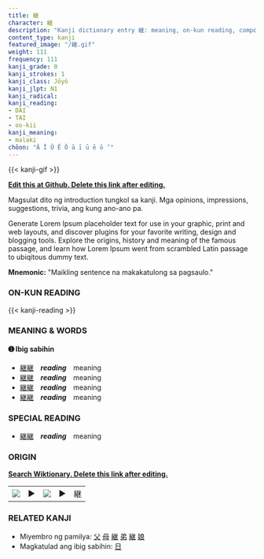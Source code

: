 ```yaml
---
title: 継
character: 継
description: "Kanji dictionary entry 継: meaning, on-kun reading, compounds, origin, related kanji"
content_type: kanji
featured_image: "/継.gif"
weight: 111
frequency: 111
kanji_grade: 0
kanji_strokes: 1
kanji_class: Jōyō
kanji_jlpt: N1
kanji_radical: 
kanji_reading: 
- DAI
- TAI
- oo-kii
kanji_meaning:
- malaki
chōon: "Ā Ī Ū Ē Ō ā ī ū ē ō ’"
---
```

[//]: # (Don't edit the line below. Kanji animated GIF code is automatically generated.)
{{< kanji-gif >}}

[//]: # (Edit below this line.)

**[Edit this at Github. Delete this link after editing.](https://github.com/tim0g/tim/tree/main/content/kanji/継/index.md)**

Magsulat dito ng introduction tungkol sa kanji. Mga opinions, impressions, suggestions, trivia, ang kung ano-ano pa.

Generate Lorem Ipsum placeholder text for use in your graphic, print and web layouts, and discover plugins for your favorite writing, design and blogging tools. Explore the origins, history and meaning of the famous passage, and learn how Lorem Ipsum went from scrambled Latin passage to ubiqitous dummy text.
 
**Mnemonic:** "Maikling sentence na makakatulong sa pagsaulo."

### ON-KUN READING

[//]: # (Don't edit the line below. ON-KUN READING code is automatically generated.)
{{< kanji-reading >}}

### MEANING & WORDS

#### ➊ **Ibig sabihin**
  - [継](../継)[継](../継)　***reading***　meaning
  - [継](../継)[継](../継)　***reading***　meaning
  - [継](../継)[継](../継)　***reading***　meaning
  - [継](../継)[継](../継)　***reading***　meaning

### SPECIAL READING
  - [継](../継)[継](../継)　***reading***　meaning

### ORIGIN

**[Search Wiktionary. Delete this link after editing.](https://wiktionary.org/wiki/継)**
<table class="kanji-table"><tr><td>
<img src="60px-継-bronze.svg.png">
</td><td>▶</td><td>
<img src="60px-継-oracle.svg.png">
</td><td>▶</td>
<td class="kanji-origin">継</td>
</tr></table>

### RELATED KANJI
- Miyembro ng pamilya: [父](../父) [母](../母) [継](../継) [弟](../弟) [継](../継) [娘](../娘)
- Magkatulad ang ibig sabihin: [日](../日)
